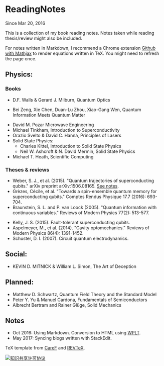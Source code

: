 
# ReadingNotes
Since Mar 20, 2016

This is a collection of my book reading notes. Notes taken while reading thesis/review might also be included.

For notes written in Markdown, I recommend a Chrome extension [Github with Mathjax](https://chrome.google.com/webstore/detail/github-with-mathjax/ioemnmodlmafdkllaclgeombjnmnbima/related) to render equations written in TeX. You might need to refresh the page once.

Physics:
------------
### Books

* D.F. Walls & Gerard J. Milburn, Quantum Optics
- Bei Zeng, Xie Chen, Duan-Lu Zhou, Xiao-Gang Wen, Quantum Information Meets Quantum Matter
* David M. Pozar Microwave Engineering
* Michael Tinkham, Introduction to Superconductivity
* Orazio Svelto & David C. Hanna, Principles of Lasers
* Solid State Physics:
  * Charles Kittel, Introduction to Solid State Physics
  * Neil W. Ashcroft & N. David Mermin, Solid State Physics
* Michael T. Heath, Scientific Computing

### Theses & reviews
- Weber, S. J., et al. (2015). "Quantum trajectories of superconducting qubits." arXiv preprint arXiv:1506.08165. [See notes](https://github.com/jwt625/ReadingNotes/blob/master/Physics/QuantumTrajSuperCondQubit/QuantumTrajectoriesofaSuperconductingQubit.md).
- Grèzes, Cécile, et al. "Towards a spin-ensemble quantum memory for superconducting qubits." Comptes Rendus Physique 17.7 (2016): 693-704.
- Braunstein, S. L. and P. van Loock (2005). "Quantum information with continuous variables." Reviews of Modern Physics 77(2): 513-577.
* Kelly, J. S. (2015). Fault-tolerant superconducting qubits.
* Aspelmeyer, M., et al. (2014). "Cavity optomechanics." Reviews of Modern Physics 86(4): 1391-1452.
* Schuster, D. I. (2007). Circuit quantum electrodynamics.


Social:
-------
- KEVIN D. MITNICK & William L. Simon, The Art of Deception

Planned:
--------

* Matthew D. Schwartz, Quantum Field Theory and the Standard Model
* Peter Y. Yu & Manuel Cardona, Fundamentals of Semiconductors
* Albrecht Bertram and Rainer Glüge, Solid Mechanics

## Notes

- Oct 2016: Using Markdown. Conversion to HTML using [WPLT](https://github.com/jwt625/WPLT).
- May 2017: Syncing blogs written with StackEdit.

TeX template from [CareF](https://github.com/CareF) and [REVTeX](https://journals.aps.org/revtex).

<a rel="license" href="http://creativecommons.org/licenses/by-nc-sa/4.0/"><img alt="知识共享许可协议" style="border-width:0" src="https://i.creativecommons.org/l/by-nc-sa/4.0/88x31.png" /></a><br />

